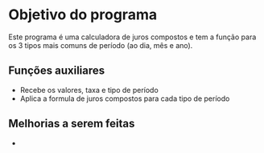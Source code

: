 # Objetivo do programa
Este programa é uma calculadora de juros compostos e tem a função para os 3 tipos mais comuns de período (ao dia, mês e ano).

## Funções auxiliares
- Recebe os valores, taxa e tipo de período
- Aplica a formula de juros compostos para cada tipo de período

## Melhorias a serem feitas
- 